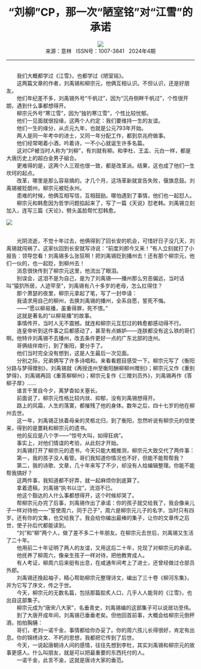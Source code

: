 # <center>“刘柳”CP，那一次“陋室铭”对“江雪”的承诺</center> 

<div align=center><img src="http://fslib.vip.qikan.cn/img.ashx?key=%d7%f7%d5%df%a3%ba%c1%f9%c9%f1%c0%da%c0%da"></div> 

<center>来源：意林   ISSN号：1007-3841   2024年4期</center> 


* * *


<br>　　我们大概都学过《江雪》，也都学过《陋室铭》。  
　　这两篇文章的作者，刘禹锡和柳宗元，他俩互相认识。不但认识，还是好朋友。  
　　他们年纪差不多，刘禹锡外号“千帆过”，因为“沉舟侧畔千帆过”，个性很开朗，遇到什么事都想得开。  
　　柳宗元外号“寒江雪”，因为“独钓寒江雪”，个性比较忧郁。  
　　他们一见面就很投缘，这两个人约定：我们要维持一生的友谊。  
　　他们一生的缘分，从贞元九年，也就是公元793年开始。  
　　两人是同一年考中的进士，又同一年分配工作，都到京兆府做事。  
　　他们经常喝着小酒，吟着诗，一不小心就诞生许多名篇。  
　　这对CP被当时人称为“刘柳”，有刘就有柳。和李杜、王孟、元白一样，都是大唐历史上的超白金男子組合。  
　　更难得的是，这两个人三观也很一致，都是改革派。结果，这也成了他们一生坎坷的起点。  
　　改革，哪里是那么容易搞的。才几个月，这场革新就宣告失败，偃旗息鼓。刘禹锡被贬朗州，柳宗元被贬永州。  
　　患难的时候，他俩互相写信，互相鼓励。哪怕遇到了事情，他们也一起怼人。  
　　柳宗元和韩愈因为哲学问题掐起来了，写了一篇《天说》怼老韩。刘禹锡立刻加入，连写三篇《天论》，劈头盖脸帮忙怼韩愈。

![](http://img.resource.qikan.cn/markvip/qkimages/yili/yili202404/yili20240461-1-l.jpg)

  
<br>　　光阴流逝，不觉十年过去，他俩得到了回长安的机会，可惜好日子没几天，刘禹锡就闯祸了。这家伙回到长安就写诗说：“前度刘郎今又来！”有人立刻就打了小报告：领导您看！刘禹锡多么张狂啊！把刘禹锡贬到播州去！还有那个柳宗元，他们一伙的，也一起贬，到柳州去！  
　　消息很快传到了柳宗元这里，他流出了眼泪。  
　　别误会，这泪不是为自己，是为了刘禹锡——播州那么穷恶偏远，当时话叫“猿狖所居，人迹罕至”，刘禹锡有八十多岁的老母，怎么扛得住？  
　　那个萧瑟的夜里，柳宗元拿起了笔，写了一封申请：  
　　我请求用自己的柳州，去换刘禹锡的播州，全系自愿，誓死不悔。  
　　——“愿以柳易播，虽重得罪，死不恨。”  
　　这就是著名的“以柳易播”的故事。  
　　事情传开，当时人无不震撼。就连和柳宗元互怼过的韩愈都感动得不行。  
　　连皇帝听到这件事之后都感动了，甚至有点嫉妒——连朕都没有这么铁的哥们啊。他特许刘禹锡不去播州，改去条件更好一点的广东北部的连州。  
　　哥俩结伴南行，到了衡阳，要分手了。  
　　他们当时完全没有想到，这是人生最后一次见面。  
　　分别之际，兄弟俩写了许多诗唱和。来看看题目感受一下。柳宗元写了《衡阳分路与梦得赠别》，刘禹锡就《再授连州至衡阳酬柳柳州赠别》；柳宗元又作《重别梦得》，刘禹锡再回《重答柳柳州》；柳宗元复作《三赠刘员外》，刘禹锡再作《答柳子厚》……  
　　谁言千里自今夕，离梦杳如关塞长。  
　　前面说了，柳宗元性格比较内敛、抑郁，没有刘禹锡想得开。  
　　路上的风霜，人生的落寞，都摧残了他的身体。数年之后，四十七岁的他在柳州去世。  
　　这一年，刘禹锡正扶着母亲的灵柩北归，到了衡阳，忽然听说有柳宗元的信使来，得到的是噩耗和柳宗元的遗书。  
　　他的反应是八个字——“惊号大叫，如得狂病”。  
　　事实上，对他们情谊的考验，从此刻才开始。  
　　刘禹锡打开了柳宗元的遗书，今天只能大概推测，柳宗元大致交代了两件事：  
　　第一，我的孩子没人看管。哥们我知道你情况也不好，但能不能帮帮我？  
　　第二，我的诗歌、文章，几十年来写了不少，却没有人给编辑整理。你能不能帮我搞好？  
　　这两件事，我知道都不好弄，就一起麻烦你到底算了。  
　　拿着遗稿，刘禹锡“执书以泣”，流泪不已。  
　　他这个豁达的人什么事都想得开，这个时候却哭了。  
　　帮柳宗元办完了后事，刘禹锡作出了承诺：你的孩子就交给我了，我会像亲儿子一样对待他——“誓使周六，同于己子”，周六是柳宗元儿子的名字，当时只有四岁。还有你的文集，也交给我了。我会给你编出最棒的集子，让你的文章传之后世，使子孙后代都能读到。  
　　“刘”和“柳”两个人，做了差不多二十年朋友。在柳宗元去世后，刘禹锡又生活了二十年。  
　　他用前二十年证明了两人的友谊，又用这后二十年，兑现了对柳宗元的承诺。  
　　他抚养了柳周六，像亲生孩子一样对待，把他教育成人。  
　　有人考证，柳周六后来挺有出息，在咸通年间考上了进士，还曾经做过仓部员外郎。  
　　刘禹锡还挽起袖子，精心帮助柳宗元整理诗文，编出了三十卷《柳河东集》，并为它写了序文，传之于世。  
　　今天，柳宗元的无数名篇，包括那篇脍炙人口，几乎人人能背的《江雪》，也出自这部集子。  
　　柳宗元成为“唐宋八大家”，名垂青史，刘禹锡编的这部集子可以说居功至伟。  
　　到了大唐开成年间，刘禹锡已垂垂老矣。但他回首前事，大概会给柳宗元倒杯酒，拍拍胸脯：  
　　哥们，老刘一诺千金，事情都给你办妥了。你的周六孩儿长得很好，肯定有出息。你的锦绣诗文、不朽的思想，我都把它传到了后世。  
　　今天，一说起唐朝诗人间的感情，往往先想到李杜，其实刘禹锡和柳宗元的故事更感人。什么叫朋友，就是可以把最重要的东西托付的人。  
　　一诺千金，此言不渝，这就是唐诗大家的垂范。